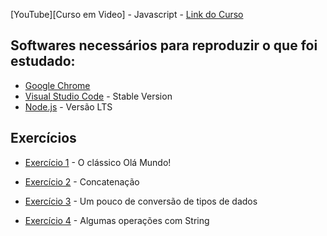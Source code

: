 [YouTube][Curso em Video] - Javascript - [Link do Curso](https://www.youtube.com/watch?v=BXqUH86F-kA&list=PLntvgXM11X6pi7mW0O4ZmfUI1xDSIbmTm)

## Softwares necessários para reproduzir o que foi estudado:

- [Google Chrome](https://www.google.com/chrome/)
- [Visual Studio Code](https://code.visualstudio.com/) - Stable Version
- [Node.js](https://nodejs.org/en/) - Versão LTS

## Exercícios
- [Exercício 1](https://github.com/fabioluizregis/javascript/blob/master/curso_em_video/Aula%2004/ex001.html) - O clássico Olá Mundo!

- [Exercício 2](https://github.com/fabioluizregis/javascript/blob/master/curso_em_video/Aula06/ex002.html) - Concatenação

- [Exercício 3](https://github.com/fabioluizregis/javascript/blob/master/curso_em_video/Aula06/ex003.html) - Um pouco de conversão de tipos de dados

- [Exercício 4](https://github.com/fabioluizregis/javascript/blob/master/curso_em_video/Aula06/ex004.html) - Algumas operações com String